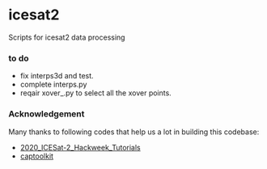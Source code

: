 # icesat2
Scripts for icesat2 data processing

### to do
- fix interps3d and test.
- complete interps.py
- reqair xover_.py to select all the xover points.


### Acknowledgement
Many thanks to following codes that help us a lot in building this codebase:    
- [2020_ICESat-2_Hackweek_Tutorials](https://github.com/ICESAT-2HackWeek/2020_ICESat-2_Hackweek_Tutorials)  
- [captoolkit](https://github.com/fspaolo/captoolkit)



